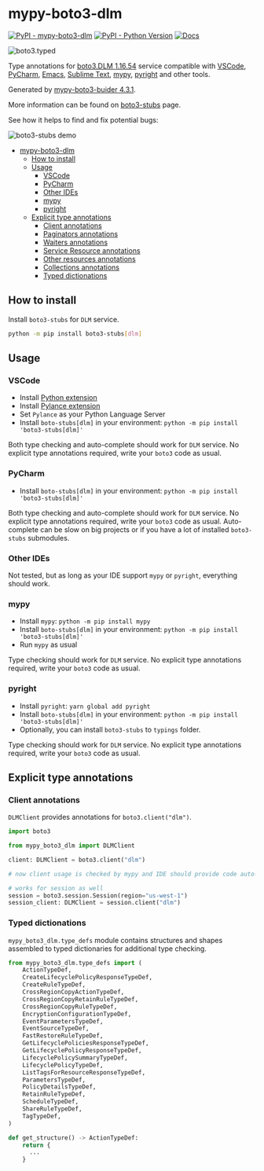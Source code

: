# mypy-boto3-dlm

[![PyPI - mypy-boto3-dlm](https://img.shields.io/pypi/v/mypy-boto3-dlm.svg?color=blue)](https://pypi.org/project/mypy-boto3-dlm)
[![PyPI - Python Version](https://img.shields.io/pypi/pyversions/mypy-boto3-dlm.svg?color=blue)](https://pypi.org/project/mypy-boto3-dlm)
[![Docs](https://img.shields.io/readthedocs/mypy-boto3-builder.svg?color=blue)](https://mypy-boto3-builder.readthedocs.io/)

![boto3.typed](https://github.com/vemel/mypy_boto3_builder/raw/master/logo.png)

Type annotations for
[boto3.DLM 1.16.54](https://boto3.amazonaws.com/v1/documentation/api/1.16.54/reference/services/dlm.html#DLM) service
compatible with
[VSCode](https://code.visualstudio.com/),
[PyCharm](https://www.jetbrains.com/pycharm/),
[Emacs](https://www.gnu.org/software/emacs/),
[Sublime Text](https://www.sublimetext.com/),
[mypy](https://github.com/python/mypy),
[pyright](https://github.com/microsoft/pyright)
and other tools.

Generated by [mypy-boto3-buider 4.3.1](https://github.com/vemel/mypy_boto3_builder).

More information can be found on [boto3-stubs](https://pypi.org/project/boto3-stubs/) page.

See how it helps to find and fix potential bugs:

![boto3-stubs demo](https://github.com/vemel/mypy_boto3_builder/raw/master/demo.gif)

- [mypy-boto3-dlm](#mypy-boto3-dlm)
  - [How to install](#how-to-install)
  - [Usage](#usage)
    - [VSCode](#vscode)
    - [PyCharm](#pycharm)
    - [Other IDEs](#other-ides)
    - [mypy](#mypy)
    - [pyright](#pyright)
  - [Explicit type annotations](#explicit-type-annotations)
    - [Client annotations](#client-annotations)
    - [Paginators annotations](#paginators-annotations)
    - [Waiters annotations](#waiters-annotations)
    - [Service Resource annotations](#service-resource-annotations)
    - [Other resources annotations](#other-resources-annotations)
    - [Collections annotations](#collections-annotations)
    - [Typed dictionations](#typed-dictionations)

## How to install

Install `boto3-stubs` for `DLM` service.

```bash
python -m pip install boto3-stubs[dlm]
```

## Usage

### VSCode

- Install [Python extension](https://marketplace.visualstudio.com/items?itemName=ms-python.python)
- Install [Pylance extension](https://marketplace.visualstudio.com/items?itemName=ms-python.vscode-pylance)
- Set `Pylance` as your Python Language Server
- Install `boto-stubs[dlm]` in your environment: `python -m pip install 'boto3-stubs[dlm]'`

Both type checking and auto-complete should work for `DLM` service.
No explicit type annotations required, write your `boto3` code as usual.

### PyCharm

- Install `boto-stubs[dlm]` in your environment: `python -m pip install 'boto3-stubs[dlm]'`

Both type checking and auto-complete should work for `DLM` service.
No explicit type annotations required, write your `boto3` code as usual.
Auto-complete can be slow on big projects or if you have a lot of installed `boto3-stubs` submodules.

### Other IDEs

Not tested, but as long as your IDE support `mypy` or `pyright`, everything should work.

### mypy

- Install `mypy`: `python -m pip install mypy`
- Install `boto-stubs[dlm]` in your environment: `python -m pip install 'boto3-stubs[dlm]'`
- Run `mypy` as usual

Type checking should work for `DLM` service.
No explicit type annotations required, write your `boto3` code as usual.

### pyright

- Install `pyright`: `yarn global add pyright`
- Install `boto-stubs[dlm]` in your environment: `python -m pip install 'boto3-stubs[dlm]'`
- Optionally, you can install `boto3-stubs` to `typings` folder.

Type checking should work for `DLM` service.
No explicit type annotations required, write your `boto3` code as usual.

## Explicit type annotations

### Client annotations

`DLMClient` provides annotations for `boto3.client("dlm")`.

```python
import boto3

from mypy_boto3_dlm import DLMClient

client: DLMClient = boto3.client("dlm")

# now client usage is checked by mypy and IDE should provide code auto-complete

# works for session as well
session = boto3.session.Session(region="us-west-1")
session_client: DLMClient = session.client("dlm")
```








### Typed dictionations

`mypy_boto3_dlm.type_defs` module contains structures and shapes assembled
to typed dictionaries for additional type checking.

```python
from mypy_boto3_dlm.type_defs import (
    ActionTypeDef,
    CreateLifecyclePolicyResponseTypeDef,
    CreateRuleTypeDef,
    CrossRegionCopyActionTypeDef,
    CrossRegionCopyRetainRuleTypeDef,
    CrossRegionCopyRuleTypeDef,
    EncryptionConfigurationTypeDef,
    EventParametersTypeDef,
    EventSourceTypeDef,
    FastRestoreRuleTypeDef,
    GetLifecyclePoliciesResponseTypeDef,
    GetLifecyclePolicyResponseTypeDef,
    LifecyclePolicySummaryTypeDef,
    LifecyclePolicyTypeDef,
    ListTagsForResourceResponseTypeDef,
    ParametersTypeDef,
    PolicyDetailsTypeDef,
    RetainRuleTypeDef,
    ScheduleTypeDef,
    ShareRuleTypeDef,
    TagTypeDef,
)

def get_structure() -> ActionTypeDef:
    return {
      ...
    }
```
